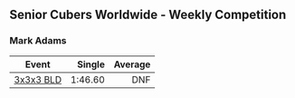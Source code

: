 ## Senior Cubers Worldwide - Weekly Competition
### Mark Adams

| Event | Single | Average |
| -- | --: | --: |
| [3x3x3 BLD](mark_adams/333bf.md) | 1:46.60 | DNF |

<!-- Global site tag (gtag.js) - Google Analytics -->
<script async src="https://www.googletagmanager.com/gtag/js?id=UA-86348435-3"></script>
<script>window.dataLayer = window.dataLayer || []; function gtag() {dataLayer.push(arguments);} gtag('js', new Date()); gtag('config', 'UA-86348435-3');</script>
